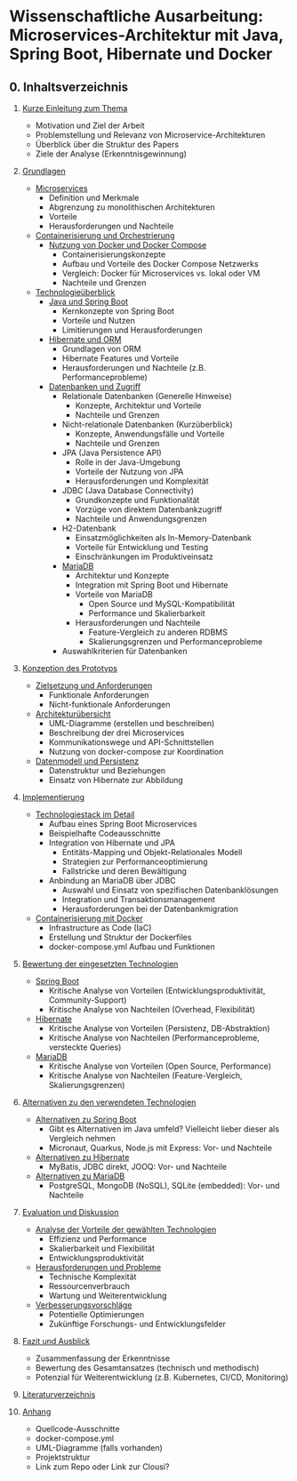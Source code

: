 # Wissenschaftliche Ausarbeitung: Microservices-Architektur mit Java, Spring Boot, Hibernate und Docker

## 0. Inhaltsverzeichnis

1. [Kurze Einleitung zum Thema](#1-kurze-einleitung-zum-thema)
    - Motivation und Ziel der Arbeit
    - Problemstellung und Relevanz von Microservice-Architekturen
    - Überblick über die Struktur des Papers
    - Ziele der Analyse (Erkenntnisgewinnung)

2. [Grundlagen](#2-grundlagen)
    - [Microservices](#21-microservices)
        - Definition und Merkmale
        - Abgrenzung zu monolithischen Architekturen
        - Vorteile
        - Herausforderungen und Nachteile
    - [Containerisierung und Orchestrierung](#22-containerisierung-und-orchestrierung)
        - [Nutzung von Docker und Docker Compose](#221-nutzung-von-docker-und-docker-compose)
            - Containerisierungskonzepte
            - Aufbau und Vorteile des Docker Compose Netzwerks
            - Vergleich: Docker für Microservices vs. lokal oder VM
            - Nachteile und Grenzen
    - [Technologieüberblick](#23-technologieüberblick)
        - [Java und Spring Boot](#231-java-und-spring-boot)
            - Kernkonzepte von Spring Boot
            - Vorteile und Nutzen
            - Limitierungen und Herausforderungen
        - [Hibernate und ORM](#232-hibernate-und-orm)
            - Grundlagen von ORM
            - Hibernate Features und Vorteile
            - Herausforderungen und Nachteile (z.B. Performanceprobleme)
        - [Datenbanken und Zugriff](#233-datenbanken)
            - Relationale Datenbanken (Generelle Hinweise)
                - Konzepte, Architektur und Vorteile
                - Nachteile und Grenzen
            - Nicht-relationale Datenbanken (Kurzüberblick)
                - Konzepte, Anwendungsfälle und Vorteile
                - Nachteile und Grenzen
            - JPA (Java Persistence API)
                - Rolle in der Java-Umgebung
                - Vorteile der Nutzung von JPA
                - Herausforderungen und Komplexität
            - JDBC (Java Database Connectivity)
                - Grundkonzepte und Funktionalität
                - Vorzüge von direktem Datenbankzugriff
                - Nachteile und Anwendungsgrenzen
            - H2-Datenbank
                - Einsatzmöglichkeiten als In-Memory-Datenbank
                - Vorteile für Entwicklung und Testing
                - Einschränkungen im Produktiveinsatz
            - [MariaDB](#2331-mariadb)
                - Architektur und Konzepte
                - Integration mit Spring Boot und Hibernate
                - Vorteile von MariaDB
                    - Open Source und MySQL-Kompatibilität
                    - Performance und Skalierbarkeit
                - Herausforderungen und Nachteile
                    - Feature-Vergleich zu anderen RDBMS
                    - Skalierungsgrenzen und Performanceprobleme               
            - Auswahlkriterien für Datenbanken

3. [Konzeption des Prototyps](#3-konzeption-des-prototyps)
    - [Zielsetzung und Anforderungen](#31-zielsetzung-und-anforderungen)
        - Funktionale Anforderungen
        - Nicht-funktionale Anforderungen
    - [Architekturübersicht](#32-architekturübersicht)
        - UML-Diagramme (erstellen und beschreiben)
        - Beschreibung der drei Microservices
        - Kommunikationswege und API-Schnittstellen
        - Nutzung von docker-compose zur Koordination
    - [Datenmodell und Persistenz](#33-datenmodell-und-persistenz)
        - Datenstruktur und Beziehungen
        - Einsatz von Hibernate zur Abbildung

4. [Implementierung](#4-implementierung)
    - [Technologiestack im Detail](#41-technologiestack-im-detail)
        - Aufbau eines Spring Boot Microservices
        - Beispielhafte Codeausschnitte
        - Integration von Hibernate und JPA
            - Entitäts-Mapping und Objekt-Relationales Modell
            - Strategien zur Performanceoptimierung
            - Fallstricke und deren Bewältigung
        - Anbindung an MariaDB über JDBC
            - Auswahl und Einsatz von spezifischen Datenbanklösungen
            - Integration und Transaktionsmanagement
            - Herausforderungen bei der Datenbankmigration
    - [Containerisierung mit Docker](#42-containerisierung-mit-docker)
        - Infrastructure as Code (IaC)
        - Erstellung und Struktur der Dockerfiles
        - docker-compose.yml Aufbau und Funktionen      

5. [Bewertung der eingesetzten Technologien](#5-bewertung-der-eingesetzten-technologien)
    - [Spring Boot](#51-spring-boot)
        - Kritische Analyse von Vorteilen (Entwicklungsproduktivität, Community-Support)
        - Kritische Analyse von Nachteilen (Overhead, Flexibilität)
    - [Hibernate](#52-hibernate)
        - Kritische Analyse von Vorteilen (Persistenz, DB-Abstraktion)
        - Kritische Analyse von Nachteilen (Performanceprobleme, versteckte Queries)
    - [MariaDB](#53-mariadb)
        - Kritische Analyse von Vorteilen (Open Source, Performance)
        - Kritische Analyse von Nachteilen (Feature-Vergleich, Skalierungsgrenzen)

6. [Alternativen zu den verwendeten Technologien](#6-alternativen-zu-den-verwendeten-technologien)
    - [Alternativen zu Spring Boot](#61-alternativen-zu-spring-boot)
        - Gibt es Alternativen im Java umfeld? Vielleicht lieber dieser als Vergleich nehmen
        - Micronaut, Quarkus, Node.js mit Express: Vor- und Nachteile
    - [Alternativen zu Hibernate](#62-alternativen-zu-hibernate)
        - MyBatis, JDBC direkt, JOOQ: Vor- und Nachteile
    - [Alternativen zu MariaDB](#63-alternativen-zu-mariadb)
        - PostgreSQL, MongoDB (NoSQL), SQLite (embedded): Vor- und Nachteile

7. [Evaluation und Diskussion](#7-evaluation-und-diskussion)
    - [Analyse der Vorteile der gewählten Technologien](#71-analyse-der-vorteile-der-gewählten-technologien)
        - Effizienz und Performance
        - Skalierbarkeit und Flexibilität
        - Entwicklungsproduktivität
    - [Herausforderungen und Probleme](#72-herausforderungen-und-probleme)
        - Technische Komplexität
        - Ressourcenverbrauch
        - Wartung und Weiterentwicklung
    - [Verbesserungsvorschläge](#73-verbesserungsvorschläge)
        - Potentielle Optimierungen
        - Zukünftige Forschungs- und Entwicklungsfelder

8. [Fazit und Ausblick](#8-fazit-und-ausblick)
    - Zusammenfassung der Erkenntnisse
    - Bewertung des Gesamtansatzes (technisch und methodisch)
    - Potenzial für Weiterentwicklung (z.B. Kubernetes, CI/CD, Monitoring)

9. [Literaturverzeichnis](#9-literaturverzeichnis)

10. [Anhang](#10-anhang)
    - Quellcode-Ausschnitte
    - docker-compose.yml
    - UML-Diagramme (falls vorhanden)
    - Projektstruktur
    - Link zum Repo oder Link zur Clousi?
